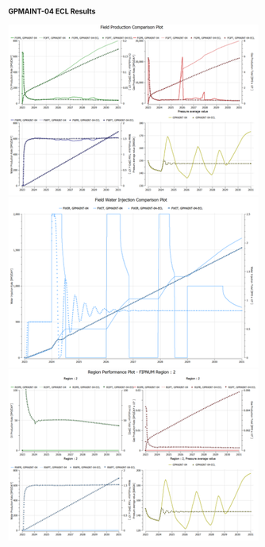 #### GPMAINT-04 ECL Results

![](ECL/GPMAINT-04-Field_Production_Comparison_Plot.png)
![](ECL/GPMAINT-04-Field_Water_Injection_Comparison_Plot.png)
![](ECL/GPMAINT-04-Region_Performance_Plot_FIPNUM_Region_2.png)
